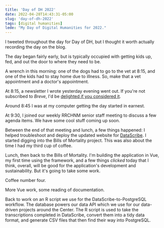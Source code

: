 ```yaml
---
title: 'Day of DH 2022'
date: 2022-04-28T14:43:31-05:00
slug: 'day-of-dh-2022'
tags: [digital humanities]
lede: "My Day of Digital Humanities for 2022."
---
```


<aside>
I tweeted throughout the day for Day of DH, but I thought it worth actually recording the day on the blog. 
</aside>

The day began fairly early, but is typically occupied with getting kids up, fed, and out the door to where they need to be. 

A wrench in this morning: one of the dogs had to go to the vet at 8:15, and one of the kids had to stay home due to illness. So, make that a vet appointment and a doctor's appointment.

At 8:15, a newsletter I wrote yesterday evening went out. If you're not subscribed to *Breve*, I'd be [delighted if you considered it](/newsletter/).

Around 8:45 I was at my computer getting the day started in earnest.

At 9:30, I joined our weekly RRCHNM senior staff meeting to discuss a few agenda items. We have some cool stuff coming up soon.

Between the end of that meeting and lunch, a few things happened: I helped troubleshoot and deploy the updated website for [DataScribe](https://datascribe.tech). I started digging into the Bills of Mortality project. This was also about the time I had my third cup of coffee. 

Lunch, then back to the Bills of Mortality. I'm building the application in Vue, my first time using the framework, and a few things *clicked* today that I think, overall, will be good for the application's development and sustainability. But it's going to take some work. 

Coffee number four. 

More Vue work, some reading of documentation. 

Back to work on an R script we use for the DataScribe-to-PostgreSQL workflow. The database powers our data API which we use for our data-driven projects around the Center. The R script is used to take the transcriptions completed in DataScribe, convert them into a tidy data format, and generate CSV files that then find their way into PostgreSQL.